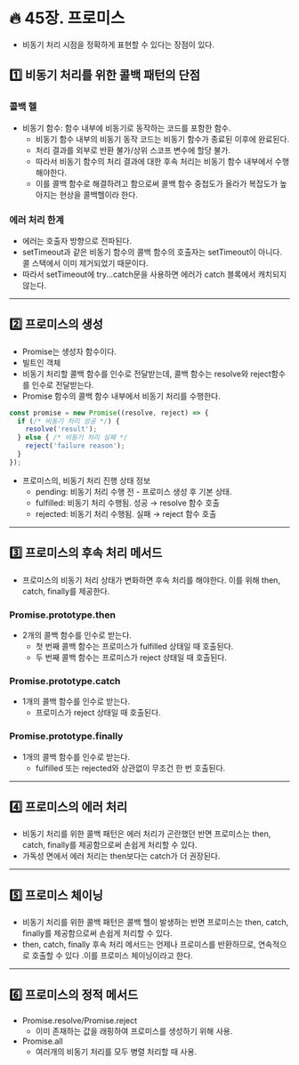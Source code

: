 # :fire: 45장. 프로미스

- 비동기 처리 시점을 정확하게 표현할 수 있다는 장점이 있다.

## :one: 비동기 처리를 위한 콜백 패턴의 단점

### 콜백 헬

- 비동기 함수: 함수 내부에 비동기로 동작하는 코드를 포함한 함수.
  - 비동기 함수 내부의 비동기 동작 코드는 비동기 함수가 종료된 이후에 완료된다.
  - 처리 결과를 외부로 반환 불가/상위 스코프 변수에 할당 불가.
  - 따라서 비동기 함수의 처리 결과에 대한 후속 처리는 비동기 함수 내부에서 수행해야한다.
  - 이를 콜백 함수로 해결하려고 함으로써 콜백 함수 중첩도가 올라가 복잡도가 높아지는 현상을 콜백헬이라 한다.
 
### 에러 처리 한계

- 에러는 호출자 방향으로 전파된다.
- setTimeout과 같은 비동기 함수의 콜백 함수의 호출자는 setTimeout이 아니다. 콜 스택에서 이미 제거되었기 때문이다.
- 따라서 setTimeout에 try...catch문을 사용하면 에러가 catch 블록에서 캐치되지 않는다.

---

## :two: 프로미스의 생성

- Promise는 생성자 함수이다.
- 빌트인 객체
- 비동기 처리할 콜백 함수를 인수로 전달받는데, 콜백 함수는 resolve와 reject함수를 인수로 전달받는다.
- Promise 함수의 콜백 함수 내부에서 비동기 처리를 수행한다.
```javascript
const promise = new Promise((resolve, reject) => {
  if (/* 비동기 처리 성공 */) {
    resolve('result');
  } else { /* 비동기 처리 실패 */
    reject('failure reason');
  }
});
```
- 프로미스의, 비동기 처리 진행 상태 정보
  - pending: 비동기 처리 수행 전 - 프로미스 생성 후 기본 상태.
  - fulfilled: 비동기 처리 수행됨. 성공 → resolve 함수 호출
  - rejected: 비동기 처리 수행됨. 실패 → reject 함수 호출

---

## :three: 프로미스의 후속 처리 메서드

- 프로미스의 비동기 처리 상태가 변화하면 후속 처리를 해야한다. 이를 위해 then, catch, finally를 제공한다.

### Promise.prototype.then

- 2개의 콜백 함수를 인수로 받는다.
  - 첫 번째 콜백 함수는 프로미스가 fulfilled 상태일 때 호출된다.
  - 두 번째 콜백 함수는 프로미스가 reject 상태일 때 호출된다.
 
### Promise.prototype.catch

- 1개의 콜백 함수를 인수로 받는다.
  - 프로미스가 reject 상태일 때 호출된다.
 
### Promise.prototype.finally

- 1개의 콜백 함수를 인수로 받는다.
  - fulfilled 또는 rejected와 상관없이 무조건 한 번 호출된다.
 
---

## :four: 프로미스의 에러 처리

- 비동기 처리를 위한 콜백 패턴은 에러 처리가 곤란했던 반면 프로미스는 then, catch, finally를 제공함으로써 손쉽게 처리할 수 있다.
- 가독성 면에서 에러 처리는 then보다는 catch가 더 권장된다.

---

## :five: 프로미스 체이닝

- 비동기 처리를 위한 콜백 패턴은 콜백 헬이 발생하는 반면 프로미스는 then, catch, finally를 제공함으로써 손쉽게 처리할 수 있다.
- then, catch, finally 후속 처리 메서드는 언제나 프로미스를 반환하므로, 연속적으로 호출할 수 있다 .이를 프로미스 체이닝이라고 한다.

---

## :six: 프로미스의 정적 메서드

- Promise.resolve/Promise.reject
  - 이미 존재하는 값을 래핑하여 프로미스를 생성하기 위해 사용.
- Promise.all
  - 여러개의 비동기 처리를 모두 병렬 처리할 때 사용.
